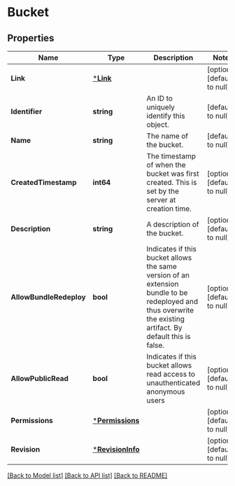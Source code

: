 # Bucket

## Properties
Name | Type | Description | Notes
------------ | ------------- | ------------- | -------------
**Link** | [***Link**](Link.md) |  | [optional] [default to null]
**Identifier** | **string** | An ID to uniquely identify this object. | [default to null]
**Name** | **string** | The name of the bucket. | [default to null]
**CreatedTimestamp** | **int64** | The timestamp of when the bucket was first created. This is set by the server at creation time. | [optional] [default to null]
**Description** | **string** | A description of the bucket. | [optional] [default to null]
**AllowBundleRedeploy** | **bool** | Indicates if this bucket allows the same version of an extension bundle to be redeployed and thus overwrite the existing artifact. By default this is false. | [optional] [default to null]
**AllowPublicRead** | **bool** | Indicates if this bucket allows read access to unauthenticated anonymous users | [optional] [default to null]
**Permissions** | [***Permissions**](Permissions.md) |  | [optional] [default to null]
**Revision** | [***RevisionInfo**](RevisionInfo.md) |  | [optional] [default to null]

[[Back to Model list]](../README.md#documentation-for-models) [[Back to API list]](../README.md#documentation-for-api-endpoints) [[Back to README]](../README.md)

